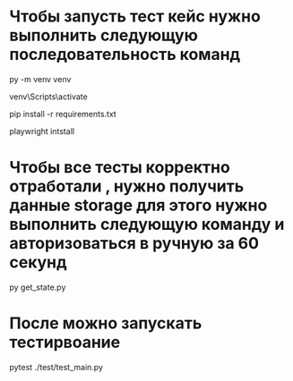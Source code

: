 # Чтобы запусть тест кейс нужно выполнить следующую последовательность команд

py -m venv venv 

venv\Scripts\activate

pip install -r requirements.txt

playwright intstall 

# Чтобы все тесты корректно отработали , нужно получить данные storage для этого нужно выполнить следующую команду и авторизоваться в ручную за 60 секунд

py get_state.py

# После можно запускать тестирвоание

pytest ./test/test_main.py


